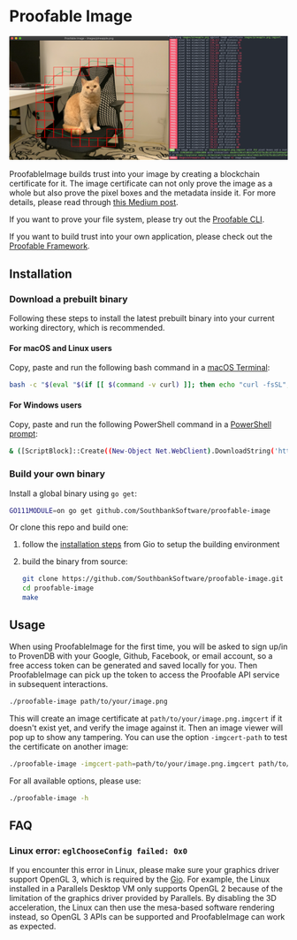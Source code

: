# Proofable Image

![Proofable Image Screenshot](docs/proofable-image-screenshot.png)

ProofableImage builds trust into your image by creating a blockchain certificate for it. The image certificate can not only prove the image as a whole but also prove the pixel boxes and the metadata inside it. For more details, please read through [this Medium post](https://medium.com/@guiguan/build-trust-into-image-with-blockchain-4894c39bde7f).

If you want to prove your file system, please try out the [Proofable CLI](https://docs.proofable.io/cmd/proofable-cli/).

If you want to build trust into your own application, please check out the [Proofable Framework](https://proofable.io/).

## Installation

### Download a prebuilt binary

Following these steps to install the latest prebuilt binary into your current working directory, which is recommended.

#### For macOS and Linux users

Copy, paste and run the following bash command in a [macOS Terminal](https://support.apple.com/en-au/guide/terminal/welcome/mac):

```zsh
bash -c "$(eval "$(if [[ $(command -v curl) ]]; then echo "curl -fsSL"; else echo "wget -qO-"; fi) https://raw.githubusercontent.com/SouthbankSoftware/proofable-image/master/install.sh")"
```

#### For Windows users

Copy, paste and run the following PowerShell command in a [PowerShell prompt](https://docs.microsoft.com/en-us/powershell/scripting/overview?view=powershell-7):

```zsh
& ([ScriptBlock]::Create((New-Object Net.WebClient).DownloadString('https://raw.githubusercontent.com/SouthbankSoftware/proofable-image/master/install.ps1')))
```

### Build your own binary

Install a global binary using `go get`:

```zsh
GO111MODULE=on go get github.com/SouthbankSoftware/proofable-image
```

Or clone this repo and build one:

1. follow the [installation steps](https://gioui.org/doc/install) from Gio to setup the building environment

2. build the binary from source:

   ```zsh
   git clone https://github.com/SouthbankSoftware/proofable-image.git
   cd proofable-image
   make
   ```

## Usage

When using ProofableImage for the first time, you will be asked to sign up/in to ProvenDB with your Google, Github, Facebook, or email account, so a free access token can be generated and saved locally for you. Then ProofableImage can pick up the token to access the Proofable API service in subsequent interactions.

```zsh
./proofable-image path/to/your/image.png
```

This will create an image certificate at `path/to/your/image.png.imgcert` if it doesn't exist yet, and verify the image against it. Then an image viewer will pop up to show any tampering. You can use the option `-imgcert-path` to test the certificate on another image:

```zsh
./proofable-image -imgcert-path=path/to/your/image.png.imgcert path/to/another/image.png
```

For all available options, please use:

```zsh
./proofable-image -h
```

## FAQ

### Linux error: `eglChooseConfig failed: 0x0`

If you encounter this error in Linux, please make sure your graphics driver support OpenGL 3, which is required by the [Gio](https://gioui.org/). For example, the Linux installed in a Parallels Desktop VM only supports OpenGL 2 because of the limitation of the graphics driver provided by Parallels. By disabling the 3D acceleration, the Linux can then use the mesa-based software rendering instead, so OpenGL 3 APIs can be supported and ProofableImage can work as expected.
